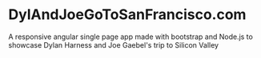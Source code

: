 # DylAndJoeGoToSanFrancisco.com
A responsive angular single page app made with bootstrap and Node.js to showcase Dylan Harness and Joe Gaebel's trip to Silicon Valley
